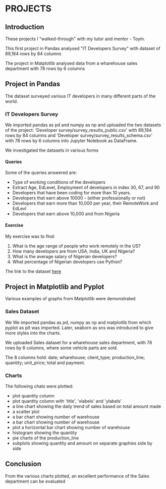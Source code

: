 # PROJECTS

## Introduction
These projects I "walked-through" with my tutor and mentor - Toyin.

This first project in Pandas analysed "IT Developers Survey" with dataset of 89,184 rows by 84 columns

The project in Matplotlib analysed data from a wharehouse sales department with 78 rows by 6 columns

## Project in Pandas
The dataset surveyed various IT developers in many different parts of the world.

### IT Developers Survey

We imported pandas as pd and numpy as np and uploaded the two datasets of the project: 'Developer survey/survey_results_public.csv' with 89,184 rows by 84 columns and 'Developer survey/survey_results_schema.csv' with 78 rows by 6 columns into Jupyter Notebook as DataFrame.

We investigated the datasets in various forms

#### Queries
Some of the queries answered are:
- Type of working conditions of the developers
- Extract Age, EdLevel, Employment of developers in index 30, 67, and 90
- Developers that have been coding for more than 10 years.
- Developers that earn above 10000 - (either professionally or not)
- Developers that earn more than 10,000 per year, their RemoteWork and EdLevl
- Developers that earn above 10,000 and from Nigeria

#### Exercise
My exercise was to find:
1. What is the age range of people who work remotely in the US?
2. How many developers are from USA, India, UK and Nigeria?
3. What is the average salary of Nigerian developers?
4. What percentage of Nigerian developers use Python?

The link to the dataset [here](https://insights.stackoverflow.com/survey)

## Project in Matplotlib and Pyplot
Various examples of graphs from Matplotlib were demonstrated

### Sales Dataset
We We imported pandas as pd, numpy as np and matplotlib from which pyplot as plt was imported. Later, seaborn as sns was introduced to give more styles into the charts.

We uploaded Sales dataset for a wharehouse sales department, with 78 rows by 6 columns, where some vehicle parts are sold.

The 8 columns hold: date; wharehouse; client_type; production_line; quantity; unit_price; total and payment.

### Charts
The following chats were plotted:
- plot quantity column
- plot quantity column with 'title', 'xlabels' and 'ylabels'
- a line chart showing the daily trend of sales based on total amount made
- a scatter plot
- a bar chart showing number of warehouse
- a bar chart showing number of warehouse
- plot a horizontal bar chart showing number of warehouse
- histogram showing the quantity
- pie charts of the production_line
- subplots showing quantity and amount on separate graphies side by side

## Conclusion
From the various charts plotted, an excellent performance of the Sales department can be evaluated
